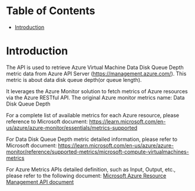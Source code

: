 # Table of Contents
- [Introduction](#introduction)


# Introduction <a name="introduction"></a>
The API is used to retrieve Azure Virtual Machine Data Disk Queue Depth metric data from Azure API Server (https://management.azure.com/). This metric is about data disk queue depth(or queue length).



It leverages the Azure Monitor solution to fetch metrics of Azure resources via the Azure RESTful API. The original Azure monitor metrics name: Data Disk Queue Depth



For a complete list of available metrics for each Azure resource, please reference to Microsoft document: https://learn.microsoft.com/en-us/azure/azure-monitor/essentials/metrics-supported 

For Data Disk Queue Depth metric detailed information, please refer to Microsoft document: https://learn.microsoft.com/en-us/azure/azure-monitor/reference/supported-metrics/microsoft-compute-virtualmachines-metrics

For Azure Metrics APIs detailed definition, such as Input, Output, etc., please refer to the following document:
[Microsoft Azure Resource Management API document](https://learn.microsoft.com/en-us/rest/api/monitor/metrics/list?view=rest-monitor-2023-10-01&tabs=HTTP)
